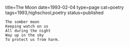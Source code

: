 title=The Moon
date=1993-02-04
type=page
cat=poetry
tags=1993,highschool,poetry
status=published
~~~~~~
The somber moon
Keeping watch on us
All during the night
Way up in the sky
To protect us from harm.
